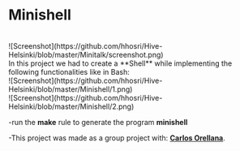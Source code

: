 # Minishell
<br />
![Screenshot](https://github.com/hhosri/Hive-Helsinki/blob/master/Minitalk/screenshot.png) <br />
In this project we had to create a **Shell** while implementing the following functionalities like in Bash:<br />
![Screenshot](https://github.com/hhosri/Hive-Helsinki/blob/master/Minishell/1.png) <br />
![Screenshot](https://github.com/hhosri/Hive-Helsinki/blob/master/Minishell/2.png) <br />


-run the **make** rule to generate the program **minishell**<br />

-This project was made as a group project with: [**Carlos Orellana**](https://github.com/quiminbano).
